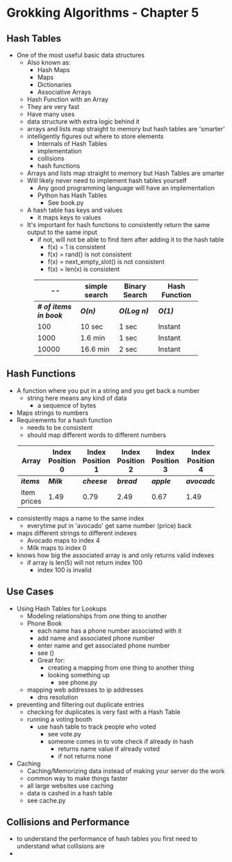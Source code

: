# Grokking Algorithms - Chapter 5

## Hash Tables

- One of the most useful basic data structures
  - Also known as:
    - Hash Maps
    - Maps
    - Dictionaries
    - Associative Arrays
  - Hash Function with an Array
  - They are very fast
  - Have many uses
  - data structure with extra logic behind it
  -  arrays and lists map straight to memory but hash tables are 'smarter'  
  - intelligently figures out where to store elements
    - Internals of Hash Tables
    - implementation
    - collisions
    - hash functions 
  - Arrays and lists map straight to memory but Hash Tables are smarter  
  - Will likely never need to implement hash tables yourself
    - Any good programming language will have an implementation
    - Python has Hash Tables
      - See book.py
  - A hash table has keys and values
    - it maps keys to values
  - It's important for hash functions to consistently return the same output to the same input
    - if not, will not be able to find item after adding it to the hash table  
      - f(x) = 1 is consistent
      - f(x) = rand() is not consistent
      - f(x) = next_empty_slot() is not consistent
      - f(x) = len(x) is consistent


<div style="margin-left: auto;
            margin-right: auto;
            width: 75%">

--| simple search      | Binary Search          | Hash Function
----|--------------------|------------------------|----
<i><b> # of items in book </i></b>| <i><b>O(n)</i></b> | <i><b>O(Log n)</i></b> | <i><b>O(1)</i></b>
100| 10 sec             | 1 sec                  | Instant
1000| 1.6 min            | 1 sec                  | Instant
10000| 16.6 min           | 2 sec                  | Instant

</div>

## Hash Functions
- A function where you put in a string and you get back a number
  - string here means any kind of data
    - a sequence of bytes
- Maps strings to numbers
- Requirements for a hash function
  - needs to be consistent
  - should map different words to different numbers

<div style="margin-left: auto;
            margin-right: auto;
            width: 90%">

Array| Index Position 0 | Index Position 1 | Index Position 2    | Index Position 3| Index Position 4
----|------|-------|---------------------|----|----
<i><b>items</i></b>| <i><b>Milk</i></b> | <i><b>cheese</i></b> | <i><b>bread</i></b> | <i><b>apple</i></b> | <i><b>avocado</i></b> 
item prices| 1.49 | 0.79  | 2.49 | 0.67 | 1.49 

</div>

- consistently maps a name to the same index
  - everytime put in 'avocado' get same number (price) back
- maps different strings to  different indexes
  -  Avocado maps to index 4
  -  Milk maps to index 0
- knows how big the associated array is and only returns valid indexes
  - if array is len(5) will not return index 100
    - index 100 is invalid  

## Use Cases  

- Using Hash Tables for Lookups
  - Modeling relationships from one thing to another
  - Phone Book
    - each name has a phone number associated with it
    - add name and associated phone number
    - enter name and get associated phone number
    - see ()
    - Great for:
      - creating a mapping from one thing to another thing
      - looking something up
        - see phone.py
  - mapping web addresses to ip addresses
    - dns resolution
- preventing and filtering out duplicate entries
  - checking for duplicates is very fast with a Hash Table
  - running a voting booth
    - use hash table to track people who voted
      - see vote.py
      - someone comes in to vote check if already in hash
        - returns name value if already voted
        - if not returns none
- Caching
  - Caching/Memorizing data instead of making your server do the work
  - common way to make things faster
  - all large websites use caching
  - data is cashed in a hash table  
  - see cache.py

## Collisions and Performance

- to understand the performance of hash tables you first need to understand what collisions are
- 